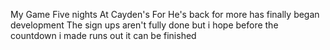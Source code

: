 My Game Five nights At Cayden's For He's back for more has finally began development The sign ups aren't fully done but i hope before the countdown i made runs out it can be finished